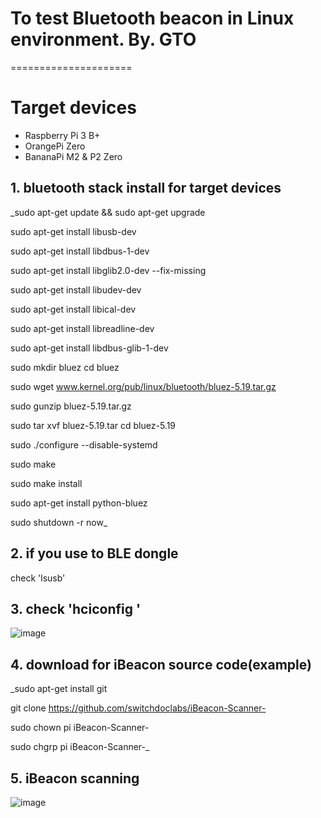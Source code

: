 # To test Bluetooth beacon in Linux environment. By. GTO
=====================
# Target devices
  - Raspberry Pi 3 B+
  - OrangePi Zero
  - BananaPi M2 & P2 Zero

## 1. bluetooth stack install for target devices
_sudo apt-get update && sudo apt-get upgrade 

sudo apt-get install libusb-dev 

sudo apt-get install libdbus-1-dev 

sudo apt-get install libglib2.0-dev --fix-missing 

sudo apt-get install libudev-dev 

sudo apt-get install libical-dev 

sudo apt-get install libreadline-dev

sudo apt-get install libdbus-glib-1-dev 

sudo mkdir bluez cd bluez 

sudo wget www.kernel.org/pub/linux/bluetooth/bluez-5.19.tar.gz 

sudo gunzip bluez-5.19.tar.gz 

sudo tar xvf bluez-5.19.tar cd bluez-5.19

sudo ./configure --disable-systemd 

sudo make 

sudo make install 

sudo apt-get install python-bluez 

sudo shutdown -r now_


## 2. if you use to BLE dongle
check 'lsusb'

## 3. check 'hciconfig '
![image](https://user-images.githubusercontent.com/30851459/89870300-9401c780-dbf0-11ea-9842-8a4bab223bfb.png)

## 4. download for iBeacon source code(example)
_sudo apt-get install git

git clone https://github.com/switchdoclabs/iBeacon-Scanner-

sudo chown pi iBeacon-Scanner-

sudo chgrp pi iBeacon-Scanner-_

## 5. iBeacon scanning
![image](https://user-images.githubusercontent.com/30851459/89870651-1f7b5880-dbf1-11ea-9ed5-c4febe282620.png)



